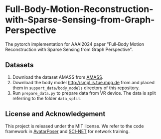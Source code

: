# Full-Body-Motion-Reconstruction-with-Sparse-Sensing-from-Graph-Perspective
The pytorch implementation for AAAI2024 paper "Full-Body Motion Reconstruction with Sparse Sensing from Graph Perspective".


Datasets
----------
1. Download the dataset AMASS from [AMASS](https://amass.is.tue.mpg.de/index.html).
2. Download the body model http://smpl.is.tue.mpg.de from and placed them in `support_data/body_models` directory of this repository.
3. Run `prepare_data.py` to prepare data from VR device. The data is split referring to the folder `data_split`.

License and Acknowledgement
----------
This project is released under the MIT license. We refer to the code framework in  [AvatarPoser](https://github.com/eth-siplab/AvatarPoser) and [SCI-NET](https://github.com/cszn/KAIR) for network training. 
